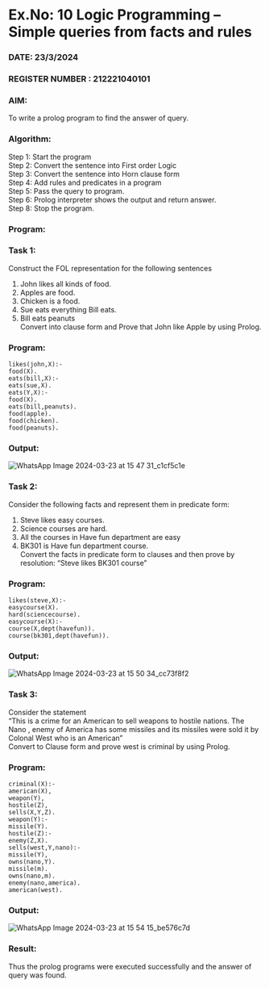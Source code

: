 # Ex.No: 10  Logic Programming –  Simple queries from facts and rules
### DATE: 23/3/2024                                                                           
### REGISTER NUMBER : 212221040101
### AIM: 
To write a prolog program to find the answer of query. 
###  Algorithm:
 Step 1: Start the program <br> 
 Step 2: Convert the sentence into First order Logic  <br> 
 Step 3:  Convert the sentence into Horn clause form  <br> 
 Step 4: Add rules and predicates in a program   <br> 
 Step 5:  Pass the query to program. <br> 
 Step 6: Prolog interpreter shows the output and return answer. <br> 
 Step 8:  Stop the program.
### Program:
### Task 1:
Construct the FOL representation for the following sentences <br> 
1.	John likes all kinds of food.  <br> 
2.	Apples are food.  <br> 
3.	Chicken is a food.  <br> 
4.	Sue eats everything Bill eats. <br> 
5.	 Bill eats peanuts  <br> 
   Convert into clause form and Prove that John like Apple by using Prolog. <br> 
### Program:
```
likes(john,X):-
food(X).
eats(bill,X):-
eats(sue,X).
eats(Y,X):-
food(X).
eats(bill,peanuts).
food(apple).
food(chicken).
food(peanuts).
```

### Output:
![WhatsApp Image 2024-03-23 at 15 47 31_c1cf5c1e](https://github.com/snoopydj911/AI_Lab_2023-24/assets/122033587/3aff850a-f3f8-4f8b-aaf8-a986e2d80289)
### Task 2:
Consider the following facts and represent them in predicate form: <br>              
1.	Steve likes easy courses. <br> 
2.	Science courses are hard. <br> 
3. All the courses in Have fun department are easy <br> 
4. BK301 is Have fun department course.<br> 
Convert the facts in predicate form to clauses and then prove by resolution: “Steve likes BK301 course”<br> 

### Program:
```
likes(steve,X):-
easycourse(X).
hard(sciencecourse).
easycourse(X):-
course(X,dept(havefun)).
course(bk301,dept(havefun)).
```

### Output:
![WhatsApp Image 2024-03-23 at 15 50 34_cc73f8f2](https://github.com/snoopydj911/AI_Lab_2023-24/assets/122033587/0c4eedb7-2c05-4127-9e33-36cbb226d917)

### Task 3:
Consider the statement <br> 
“This is a crime for an American to sell weapons to hostile nations. The Nano , enemy of America has some missiles and its missiles were sold it by Colonal West who is an American” <br> 
Convert to Clause form and prove west is criminal by using Prolog.<br> 
### Program:
```
criminal(X):-
american(X),
weapon(Y),
hostile(Z),
sells(X,Y,Z).
weapon(Y):-
missile(Y).
hostile(Z):-
enemy(Z,X).
sells(west,Y,nano):-
missile(Y),
owns(nano,Y).
missile(m).
owns(nano,m).
enemy(nano,america).
american(west).
```
### Output:
![WhatsApp Image 2024-03-23 at 15 54 15_be576c7d](https://github.com/snoopydj911/AI_Lab_2023-24/assets/122033587/781a8ce9-5830-4b75-a60d-3662316258fc)


### Result:
Thus the prolog programs were executed successfully and the answer of query was found.
